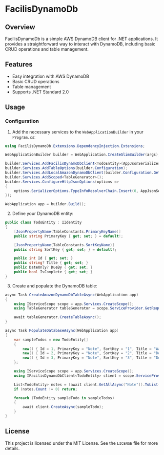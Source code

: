 # FacilisDynamoDb

## Overview

FacilisDynamoDb is a simple AWS DynamoDB client for .NET applications. It provides a straightforward way to interact with DynamoDB, including basic CRUD operations and table management.

## Features

- Easy integration with AWS DynamoDB
- Basic CRUD operations
- Table management
- Supports .NET Standard 2.0

## Usage

### Configuration

1. Add the necessary services to the `WebApplicationBuilder` in your `Program.cs`:

```csharp
using FacilisDynamoDb.Extensions.DependencyInjection.Extensions;

WebApplicationBuilder builder = WebApplication.CreateSlimBuilder(args);

builder.Services.AddFacilisDynamoDbClient<TodoEntity>(AppJsonSerializerContext.Default);
builder.Services.AddTableOptions(builder.Configuration);
builder.Services.AddLocalAmazonDynamoDbClient(builder.Configuration.GetValue<string>("AmazonDynamoDbServiceUrl")!);
builder.Services.AddScoped<TableGenerator>();
builder.Services.ConfigureHttpJsonOptions(options =>
{
    options.SerializerOptions.TypeInfoResolverChain.Insert(0, AppJsonSerializerContext.Default);
});

WebApplication app = builder.Build();
```

2. Define your DynamoDB entity:

```csharp
public class TodoEntity : IIdentity
{
    [JsonPropertyName(TableConstants.PrimaryKeyName)]
    public string PrimaryKey { get; set; } = default!;

    [JsonPropertyName(TableConstants.SortKeyName)]
    public string SortKey { get; set; } = default!;

    public int Id { get; set; }
    public string? Title { get; set; }
    public DateOnly? DueBy { get; set; }
    public bool IsComplete { get; set; }
}
```

3. Create and populate the DynamoDB table:

```csharp
async Task CreateAmazonDynamoDbTableAsync(WebApplication app)
{
    using IServiceScope scope = app.Services.CreateScope();
    using TableGenerator tableGenerator = scope.ServiceProvider.GetRequiredService<TableGenerator>();

    await tableGenerator.CreateTableAsync();
}

async Task PopulateDatabaseAsync(WebApplication app)
{
    var sampleTodos = new TodoEntity[]
    {
        new() { Id = 1, PrimaryKey = "Note", SortKey = "1", Title = "Walk the dog", IsComplete = true },
        new() { Id = 2, PrimaryKey = "Note", SortKey = "2", Title = "Do the dishes", DueBy = DateOnly.FromDateTime(DateTime.Now), IsComplete = true },
        new() { Id = 3, PrimaryKey = "Note", SortKey = "3", Title = "Do the laundry", DueBy = DateOnly.FromDateTime(DateTime.Now.AddDays(1)), IsComplete = false }
    };

    using IServiceScope scope = app.Services.CreateScope();
    using IFacilisDynamoDbClient<TodoEntity> client = scope.ServiceProvider.GetRequiredService<IFacilisDynamoDbClient<TodoEntity>>();

    List<TodoEntity> notes = (await client.GetAllAsync("Note")).ToList();
    if (notes.Count != 0) return;

    foreach (TodoEntity sampleTodo in sampleTodos)
    {
        await client.CreateAsync(sampleTodo);
    }
}
```

## License

This project is licensed under the MIT License. See the `LICENSE` file for more details.